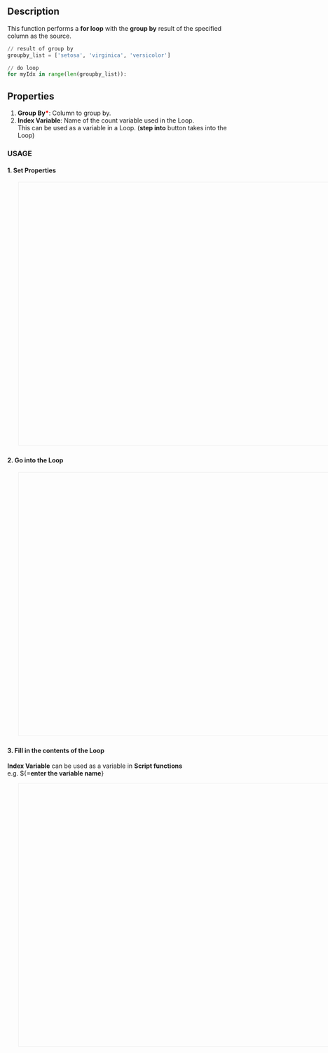 ## Description
This function performs a **for loop** with the **group by** result of the specified column as the source.
```python
// result of group by 
groupby_list = ['setosa', 'virginica', 'versicolor']

// do loop
for myIdx in range(len(groupby_list)):
```

## Properties
1. **Group By**<b style='color:red'>*</b>: Column to group by.
2. **Index Variable**: Name of the count variable used in the Loop.  
This can be used as a variable in a Loop. (**step into** button takes into the Loop)

### USAGE
#### 1. Set Properties
<div style="width:800px; height:600px; border:1px solid #EEEEEE; background-image: url('static/help/common/GroupLoop1.png'); margin-left: 25px; margin-bottom: 25px;"></div>

#### 2. Go into the Loop
<div style="width:800px; height:600px; border:1px solid #EEEEEE; background-image: url('static/help/common/GroupLoop2.png'); margin-left: 25px; margin-bottom: 25px;"></div>

#### 3. Fill in the contents of the Loop
**Index Variable** can be used as a variable in **Script functions**  
e.g. ${=**enter the variable name**}
<div style="width:800px; height:600px; border:1px solid #EEEEEE; background-image: url('static/help/common/GroupLoop3.png'); margin-left: 25px; margin-bottom: 25px;"></div>